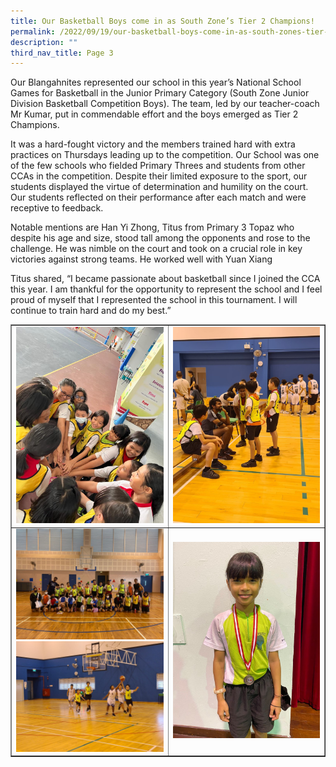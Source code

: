 ```yaml
---
title: Our Basketball Boys come in as South Zone’s Tier 2 Champions!
permalink: /2022/09/19/our-basketball-boys-come-in-as-south-zones-tier-2-champions/
description: ""
third_nav_title: Page 3
---
```

<p>Our Blangahnites represented our school in this year’s National School Games for Basketball in the Junior Primary Category (South Zone Junior Division Basketball Competition Boys). The team, led by our teacher-coach Mr Kumar, put in commendable effort and the boys emerged as Tier 2 Champions.</p>
<p>It was a hard-fought victory and the members trained hard with extra practices on Thursdays leading up to the competition. Our School was one of the few schools who fielded Primary Threes and students from other CCAs in the competition. Despite their limited exposure to the sport, our students displayed the virtue of determination and humility on the court. Our students reflected on their performance after each match and were receptive to feedback.</p>
<p>Notable mentions are Han Yi Zhong, Titus from Primary 3 Topaz who despite his age and size, stood tall among the opponents and rose to the challenge. He was nimble on the court and took on a crucial role in key victories against strong teams. He worked well with Yuan Xiang</p>
<p>Titus shared, “I became passionate about basketball since I joined the CCA this year. I am thankful for the opportunity to represent the school and I feel proud of myself that I represented the school in this tournament. I will continue to train hard and do my best.”</p>
<table style="border-collapse: collapse; width: 100%;" border="1">
<tbody>
<tr>
<td style="width: 50%;"><img src="/images/sz1.jpeg"></td>
<td style="width: 50%;"><img src="/images/sz2.jpeg"></td>
</tr>
<tr>
<td style="width: 50%;"><img src="/images/sz3.jpeg"><br><img src="/images/sz4.jpeg"></td>
<td style="width: 50%;"><img src="/images/sz5.jpeg"></td>
</tr>
</tbody>
</table>